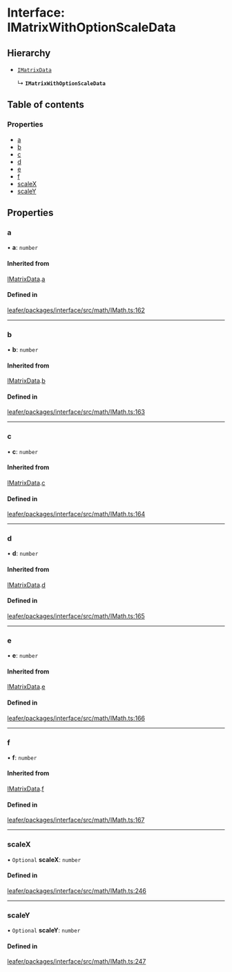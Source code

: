 # Interface: IMatrixWithOptionScaleData

## Hierarchy

- [`IMatrixData`](IMatrixData.md)

  ↳ **`IMatrixWithOptionScaleData`**

## Table of contents

### Properties

- [a](IMatrixWithOptionScaleData.md#a)
- [b](IMatrixWithOptionScaleData.md#b)
- [c](IMatrixWithOptionScaleData.md#c)
- [d](IMatrixWithOptionScaleData.md#d)
- [e](IMatrixWithOptionScaleData.md#e)
- [f](IMatrixWithOptionScaleData.md#f)
- [scaleX](IMatrixWithOptionScaleData.md#scalex)
- [scaleY](IMatrixWithOptionScaleData.md#scaley)

## Properties

### a

• **a**: `number`

#### Inherited from

[IMatrixData](IMatrixData.md).[a](IMatrixData.md#a)

#### Defined in

[leafer/packages/interface/src/math/IMath.ts:162](https://github.com/leaferjs/leafer/blob/8d161c2/packages/interface/src/math/IMath.ts#L162)

___

### b

• **b**: `number`

#### Inherited from

[IMatrixData](IMatrixData.md).[b](IMatrixData.md#b)

#### Defined in

[leafer/packages/interface/src/math/IMath.ts:163](https://github.com/leaferjs/leafer/blob/8d161c2/packages/interface/src/math/IMath.ts#L163)

___

### c

• **c**: `number`

#### Inherited from

[IMatrixData](IMatrixData.md).[c](IMatrixData.md#c)

#### Defined in

[leafer/packages/interface/src/math/IMath.ts:164](https://github.com/leaferjs/leafer/blob/8d161c2/packages/interface/src/math/IMath.ts#L164)

___

### d

• **d**: `number`

#### Inherited from

[IMatrixData](IMatrixData.md).[d](IMatrixData.md#d)

#### Defined in

[leafer/packages/interface/src/math/IMath.ts:165](https://github.com/leaferjs/leafer/blob/8d161c2/packages/interface/src/math/IMath.ts#L165)

___

### e

• **e**: `number`

#### Inherited from

[IMatrixData](IMatrixData.md).[e](IMatrixData.md#e)

#### Defined in

[leafer/packages/interface/src/math/IMath.ts:166](https://github.com/leaferjs/leafer/blob/8d161c2/packages/interface/src/math/IMath.ts#L166)

___

### f

• **f**: `number`

#### Inherited from

[IMatrixData](IMatrixData.md).[f](IMatrixData.md#f)

#### Defined in

[leafer/packages/interface/src/math/IMath.ts:167](https://github.com/leaferjs/leafer/blob/8d161c2/packages/interface/src/math/IMath.ts#L167)

___

### scaleX

• `Optional` **scaleX**: `number`

#### Defined in

[leafer/packages/interface/src/math/IMath.ts:246](https://github.com/leaferjs/leafer/blob/8d161c2/packages/interface/src/math/IMath.ts#L246)

___

### scaleY

• `Optional` **scaleY**: `number`

#### Defined in

[leafer/packages/interface/src/math/IMath.ts:247](https://github.com/leaferjs/leafer/blob/8d161c2/packages/interface/src/math/IMath.ts#L247)
